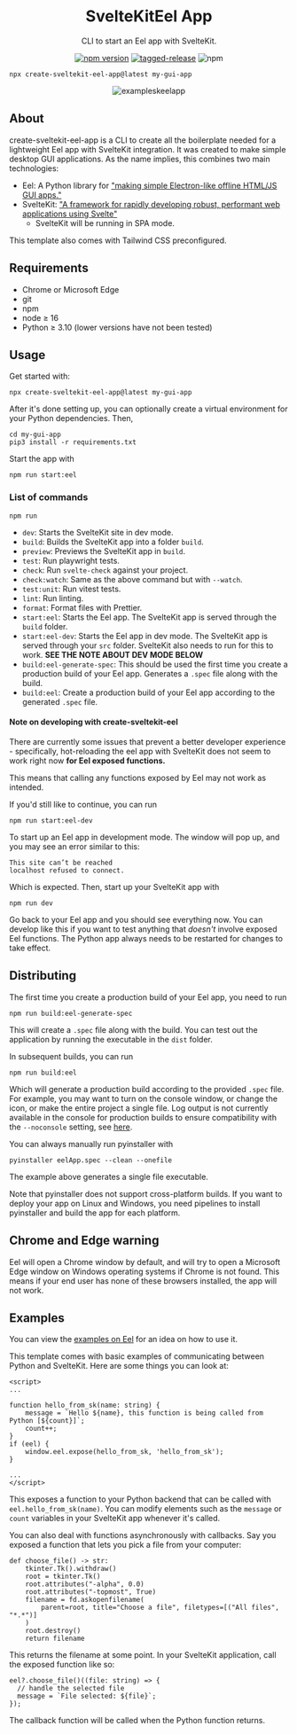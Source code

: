 <h1 align="center">
  SvelteKitEel App
</h1>

<p align="center">
  CLI to start an Eel app with SvelteKit.
</p>

<div align="center">

[![npm version](https://badge.fury.io/js/create-sveltekit-eel-app.svg)](https://badge.fury.io/js/create-sveltekit-eel-app)
[![tagged-release](https://github.com/WiIIiamTang/create-sveltekit-eel-app/actions/workflows/tagged-release.yml/badge.svg)](https://github.com/WiIIiamTang/create-sveltekit-eel-app/actions/workflows/tagged-release.yml)
![npm](https://img.shields.io/npm/dy/create-sveltekit-eel-app)

</div>

```
npx create-sveltekit-eel-app@latest my-gui-app
```

<div align="center">

![exampleskeelapp](https://user-images.githubusercontent.com/48343678/215373055-6cb73a55-9d1f-4b56-89c3-0f4e8211e781.png)

</div>

## About

create-sveltekit-eel-app is a CLI to create all the boilerplate needed for a lightweight Eel app with SvelteKit integration. It was created to make simple desktop GUI applications. As the name implies, this combines two main technologies:

- Eel: A Python library for ["making simple Electron-like offline HTML/JS GUI apps."](https://github.com/python-eel/Eel)
- SvelteKit: ["A framework for rapidly developing robust, performant web applications using Svelte"](https://kit.svelte.dev/docs/introduction)
  - SvelteKit will be running in SPA mode.

This template also comes with Tailwind CSS preconfigured.

## Requirements

- Chrome or Microsoft Edge
- git
- npm
- node ≥ 16
- Python ≥ 3.10 (lower versions have not been tested)

## Usage

Get started with:

```
npx create-sveltekit-eel-app@latest my-gui-app
```

After it's done setting up, you can optionally create a virtual environment for your Python dependencies. Then,

```
cd my-gui-app
pip3 install -r requirements.txt
```

Start the app with

```
npm run start:eel
```

### List of commands

`npm run`

- `dev`: Starts the SvelteKit site in dev mode.
- `build`: Builds the SvelteKit app into a folder `build`.
- `preview`: Previews the SvelteKit app in `build`.
- `test`: Run playwright tests.
- `check`: Run `svelte-check` against your project.
- `check:watch`: Same as the above command but with `--watch`.
- `test:unit`: Run vitest tests.
- `lint`: Run linting.
- `format`: Format files with Prettier.
- `start:eel`: Starts the Eel app. The SvelteKit app is served through the `build` folder.
- `start:eel-dev`: Starts the Eel app in dev mode. The SvelteKit app is served through your `src` folder. SvelteKit also needs to run for this to work. **SEE THE NOTE ABOUT DEV MODE BELOW**
- `build:eel-generate-spec`: This should be used the first time you create a production build of your Eel app. Generates a `.spec` file along with the build.
- `build:eel`: Create a production build of your Eel app according to the generated `.spec` file.

#### Note on developing with create-sveltekit-eel

There are currently some issues that prevent a better developer experience - specifically, hot-reloading the eel app with SvelteKit does not seem to work right now **for Eel exposed functions.**

This means that calling any functions exposed by Eel may not work as intended.

If you'd still like to continue, you can run

```
npm run start:eel-dev
```

To start up an Eel app in development mode. The window will pop up, and you may see an error similar to this:

```
This site can’t be reached
localhost refused to connect.
```

Which is expected. Then, start up your SvelteKit app with

```
npm run dev
```

Go back to your Eel app and you should see everything now. You can develop like this if you want to test anything that _doesn't_ involve exposed Eel functions. The Python app always needs to be restarted for changes to take effect.

## Distributing

The first time you create a production build of your Eel app, you need to run

```
npm run build:eel-generate-spec
```

This will create a `.spec` file along with the build. You can test out the application by running the executable in the `dist` folder.

In subsequent builds, you can run

```
npm run build:eel
```

Which will generate a production build according to the provided `.spec` file. For example, you may want to turn on the console window, or change the icon, or make the entire project a single file. Log output is not currently available in the console for production builds to ensure compatibility with the `--noconsole` setting, see [here](https://github.com/python-eel/Eel/issues/654).

You can always manually run pyinstaller with

```
pyinstaller eelApp.spec --clean --onefile
```

The example above generates a single file executable.

Note that pyinstaller does not support cross-platform builds. If you want to deploy your app on Linux and Windows, you need pipelines to install pyinstaller and build the app for each platform.

## Chrome and Edge warning

Eel will open a Chrome window by default, and will try to open a Microsoft Edge window on Windows operating systems if Chrome is not found. This means if your end user has none of these browsers installed, the app will not work.

## Examples

You can view the [examples on Eel](https://github.com/python-eel/Eel/tree/master/examples) for an idea on how to use it.

This template comes with basic examples of communicating between Python and SvelteKit. Here are some things you can look at:

```svelte
<script>
...

function hello_from_sk(name: string) {
    message = `Hello ${name}, this function is being called from Python [${count}]`;
    count++;
}
if (eel) {
    window.eel.expose(hello_from_sk, 'hello_from_sk');
}

...
</script>
```

This exposes a function to your Python backend that can be called with `eel.hello_from_sk(name)`. You can modify elements such as the `message` or `count` variables in your SvelteKit app whenever it's called.

You can also deal with functions asynchronously with callbacks. Say you exposed a function that lets you pick a file from your computer:

```python3
def choose_file() -> str:
    tkinter.Tk().withdraw()
    root = tkinter.Tk()
    root.attributes("-alpha", 0.0)
    root.attributes("-topmost", True)
    filename = fd.askopenfilename(
        parent=root, title="Choose a file", filetypes=[("All files", "*.*")]
    )
    root.destroy()
    return filename
```

This returns the filename at some point. In your SvelteKit application, call the exposed function like so:

```svelte
eel?.choose_file()((file: string) => {
  // handle the selected file
  message = `File selected: ${file}`;
});
```

The callback function will be called when the Python function returns.
